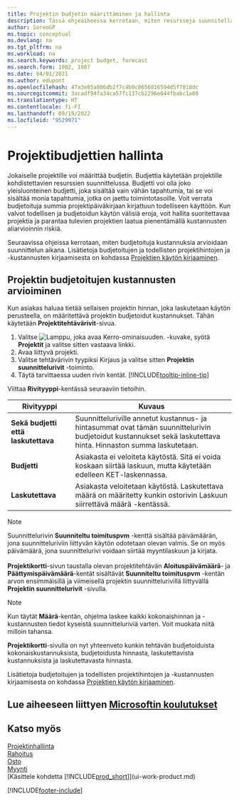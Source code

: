 ```yaml
---
title: Projektin budjetin määrittäminen ja hallinta
description: Tässä ohjeaiheessa kerrotaan, miten resursseja suunnitellaan ja ennakoidaan sekä miten projektin kustannukset määritetään kullekin projektille.
author: SorenGP
ms.topic: conceptual
ms.devlang: na
ms.tgt_pltfrm: na
ms.workload: na
ms.search.keywords: project budget, forecast
ms.search.form: 1002, 1007
ms.date: 04/01/2021
ms.author: edupont
ms.openlocfilehash: 47a3e85a806db2f7c4b0c0656016594d5f7818dc
ms.sourcegitcommit: 3acadf94fa34ca57fc137cb2296e644fbabc1a60
ms.translationtype: HT
ms.contentlocale: fi-FI
ms.lasthandoff: 09/19/2022
ms.locfileid: "9529971"
---
```

# <a name="manage-job-budgets"></a>Projektibudjettien hallinta

Jokaiselle projektille voi määrittää budjetin. Budjettia käytetään projektille kohdistettavien resurssien suunnittelussa. Budjetti voi olla joko yleisluonteinen budjetti, joka sisältää vain vähän tapahtumia, tai se voi sisältää monia tapahtumia, jotka on jaettu toimintotasoille. Voit verrata budjetoituja summia projektipäiväkirjaan kirjattuun todelliseen käyttöön. Kun valvot todellisen ja budjetoidun käytön välisiä eroja, voit hallita suoritettavaa projektia ja parantaa tulevien projektien laatua pienentämällä kustannusten aliarvioinnin riskiä.

Seuraavissa ohjeissa kerrotaan, miten budjetoituja kustannuksia arvioidaan suunnittelun aikana. Lisätietoja budjetoitujen ja todellisten projektihintojen ja -kustannusten kirjaamisesta on kohdassa [Projektien käytön kirjaaminen](projects-how-record-job-usage.md).  

## <a name="to-estimate-the-budgeted-costs-for-a-job"></a><a name="JobBudgetCosts"></a> Projektin budjetoitujen kustannusten arvioiminen
Kun asiakas haluaa tietää sellaisen projektin hinnan, joka laskutetaan käytön perusteella, on määritettävä projektin budjetoidut kustannukset. Tähän käytetään **Projektitehtävärivit**-sivua.

1. Valitse ![Lamppu, joka avaa Kerro-ominaisuuden.](media/ui-search/search_small.png "Kerro, mitä haluat tehdä") -kuvake, syötä **Projektit** ja valitse sitten vastaava linkki.  
2. Avaa liittyvä projekti.
3. Valitse tehtävärivin tyypiksi Kirjaus ja valitse sitten **Projektin suunnittelurivit** -toiminto.
4. Täytä tarvittaessa uuden rivin kentät. [!INCLUDE[tooltip-inline-tip](includes/tooltip-inline-tip_md.md)]   

Viittaa **Rivityyppi**-kentässä seuraaviin tietoihin.  

| Rivityyppi | Kuvaus |
| --- | --- |
| **Sekä budjetti että laskutettava** |Suunnitteluriville annetut kustannus- ja hintasummat ovat tämän suunnittelurivin budjetoidut kustannukset sekä laskutettava hinta. Hinnaston summa laskutetaan. |
| **Budjetti** |Asiakasta ei veloiteta käytöstä. Sitä ei voida koskaan siirtää laskuun, mutta käytetään edelleen KET-laskennassa. |
| **Laskutettava** |Asiakasta veloitetaan käytöstä. Laskutettava määrä on määritetty kunkin ostorivin Laskuun siirrettävä määrä -kentässä. |

> [!NOTE]  
> Suunnittelurivin **Suunniteltu toimituspvm** -kenttä sisältää päivämäärän, jona suunnitteluriviin liittyvän käytön odotetaan olevan valmis. Se on myös päivämäärä, jona suunnittelurivi voidaan siirtää myyntilaskuun ja kirjata. <br /><br /> **Projektikortti**-sivun taustalla olevan projektitehtävän **Aloituspäivämäärä**- ja **Päättymispäivämäärä**-kentät sisältävät **Suunniteltu toimituspvm** -kentän arvon ensimmäisillä ja viimeisellä projektin suunnittelurivillä liittyvällä **Projektin suunnittelurivit** -sivulla.

> [!NOTE]  
>   Kun täytät **Määrä**-kentän, ohjelma laskee kaikki kokonaishinnan ja -kustannusten tiedot kyseistä suunnitteluriviä varten. Voit muokata niitä milloin tahansa.

**Projektikortti**-sivulla on nyt yhteenveto kunkin tehtävän budjetoiduista kokonaiskustannuksista, budjetoidusta hinnasta, laskutettavista kustannuksista ja laskutettavasta hinnasta.

Lisätietoja budjetoitujen ja todellisten projektihintojen ja -kustannusten kirjaamisesta on kohdassa [Projektien käytön kirjaaminen](projects-how-record-job-usage.md).

## <a name="see-related-microsoft-training"></a>Lue aiheeseen liittyen [Microsoftin koulutukset](/training/modules/set-up-job-planning-lines/)

## <a name="see-also"></a>Katso myös

[Projektinhallinta](projects-manage-projects.md)  
[Rahoitus](finance.md)  
[Osto](purchasing-manage-purchasing.md)  
[Myynti](sales-manage-sales.md)  
[Käsittele kohdetta [!INCLUDE[prod_short](includes/prod_short.md)]](ui-work-product.md)  


[!INCLUDE[footer-include](includes/footer-banner.md)]

